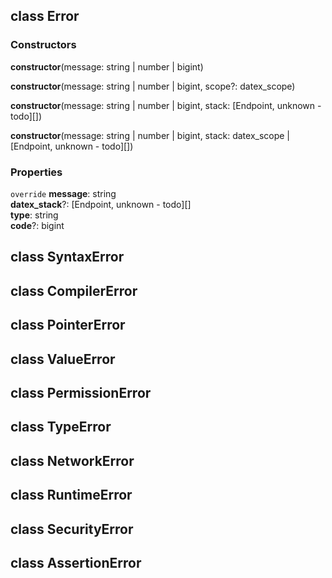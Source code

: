## class **Error**
### Constructors
 **constructor**(message: string | number | bigint)

 **constructor**(message: string | number | bigint, scope?: datex_scope)

 **constructor**(message: string | number | bigint, stack: [Endpoint, unknown - todo][])

 **constructor**(message: string | number | bigint, stack: datex_scope | [Endpoint, unknown - todo][])

### Properties
`override` **message**: string<br>
**datex_stack**?: [Endpoint, unknown - todo][]<br>
**type**: string<br>
**code**?: bigint<br>


## class **SyntaxError**


## class **CompilerError**


## class **PointerError**


## class **ValueError**


## class **PermissionError**


## class **TypeError**


## class **NetworkError**


## class **RuntimeError**


## class **SecurityError**


## class **AssertionError**



